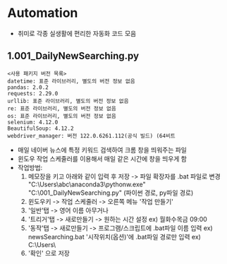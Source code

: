 # Automation

- 취미로 각종 실생활에 편리한 자동화 코드 모음

## 1.001_DailyNewSearching.py
```
<사용 패키지 버전 목록>
datetime: 표준 라이브러리, 별도의 버전 정보 없음
pandas: 2.0.2
requests: 2.29.0
urllib: 표준 라이브러리, 별도의 버전 정보 없음
re: 표준 라이브러리, 별도의 버전 정보 없음
os: 표준 라이브러리, 별도의 버전 정보 없음
selenium: 4.12.0
BeautifulSoup: 4.12.2
webdriver_manager: 버전 122.0.6261.112(공식 빌드) (64비트
```

- 매일 네이버 뉴스에 특정 키워드 검색하여 크롬 창을 띄워주는 파일
- 윈도우 작업 스케줄러를 이용해서 매일 같은 시간에 창을 띄우게 함
- 작업방법:
  1. 메모장을 키고 아래와 같이 입력 후 저장 -> 파일 확장자를 .bat 파일로 변경
  "C:\Users\abc\anaconda3\pythonw.exe" "C:\001_DailyNewSearching.py"
   (파이썬 경로, py파일 경로)
  3. 윈도우키 -> 작업 스케줄러 -> 오른쪽 메뉴 '작업 만들기'
  4. '일반'탭 -> 영어 이름 아무거나
  5. '트리거'탭 -> 새로만들기 -> 원하는 시간 설정 ex) 월화수목금 09:00
  6. '동작'탭 -> 새로만들기 -> 프로그램/스크립트에 .bat파일 이름 입력 ex) newsSearching.bat
    '시작위치(옵션)'에 .bat파일 경로만 입력 ex) C:\Users\ 
  7. '확인' 으로 저장
